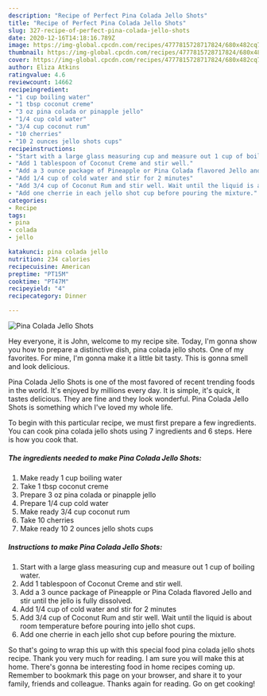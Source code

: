```yaml
---
description: "Recipe of Perfect Pina Colada Jello Shots"
title: "Recipe of Perfect Pina Colada Jello Shots"
slug: 327-recipe-of-perfect-pina-colada-jello-shots
date: 2020-12-16T14:18:16.789Z
image: https://img-global.cpcdn.com/recipes/4777815728717824/680x482cq70/pina-colada-jello-shots-recipe-main-photo.jpg
thumbnail: https://img-global.cpcdn.com/recipes/4777815728717824/680x482cq70/pina-colada-jello-shots-recipe-main-photo.jpg
cover: https://img-global.cpcdn.com/recipes/4777815728717824/680x482cq70/pina-colada-jello-shots-recipe-main-photo.jpg
author: Eliza Atkins
ratingvalue: 4.6
reviewcount: 14662
recipeingredient:
- "1 cup boiling water"
- "1 tbsp coconut creme"
- "3 oz pina colada or pinapple jello"
- "1/4 cup cold water"
- "3/4 cup coconut rum"
- "10 cherries"
- "10 2 ounces jello shots cups"
recipeinstructions:
- "Start with a large glass measuring cup and measure out 1 cup of boiling water."
- "Add 1 tablespoon of Coconut Creme and stir well."
- "Add a 3 ounce package of Pineapple or Pina Colada flavored Jello and stir until the jello is fully dissolved."
- "Add 1/4 cup of cold water and stir for 2 minutes"
- "Add 3/4 cup of Coconut Rum and stir well. Wait until the liquid is about room temperature before pouring into jello shot cups."
- "Add one cherrie in each jello shot cup before pouring the mixture."
categories:
- Recipe
tags:
- pina
- colada
- jello

katakunci: pina colada jello 
nutrition: 234 calories
recipecuisine: American
preptime: "PT15M"
cooktime: "PT47M"
recipeyield: "4"
recipecategory: Dinner

---
```



![Pina Colada Jello Shots](https://img-global.cpcdn.com/recipes/4777815728717824/680x482cq70/pina-colada-jello-shots-recipe-main-photo.jpg)

Hey everyone, it is John, welcome to my recipe site. Today, I'm gonna show you how to prepare a distinctive dish, pina colada jello shots. One of my favorites. For mine, I'm gonna make it a little bit tasty. This is gonna smell and look delicious.



Pina Colada Jello Shots is one of the most favored of recent trending foods in the world. It's enjoyed by millions every day. It is simple, it's quick, it tastes delicious. They are fine and they look wonderful. Pina Colada Jello Shots is something which I've loved my whole life.


To begin with this particular recipe, we must first prepare a few ingredients. You can cook pina colada jello shots using 7 ingredients and 6 steps. Here is how you cook that.

<!--inarticleads1-->

##### The ingredients needed to make Pina Colada Jello Shots:

1. Make ready 1 cup boiling water
1. Take 1 tbsp coconut creme
1. Prepare 3 oz pina colada or pinapple jello
1. Prepare 1/4 cup cold water
1. Make ready 3/4 cup coconut rum
1. Take 10 cherries
1. Make ready 10 2 ounces jello shots cups




<!--inarticleads2-->

##### Instructions to make Pina Colada Jello Shots:

1. Start with a large glass measuring cup and measure out 1 cup of boiling water.
1. Add 1 tablespoon of Coconut Creme and stir well.
1. Add a 3 ounce package of Pineapple or Pina Colada flavored Jello and stir until the jello is fully dissolved.
1. Add 1/4 cup of cold water and stir for 2 minutes
1. Add 3/4 cup of Coconut Rum and stir well. Wait until the liquid is about room temperature before pouring into jello shot cups.
1. Add one cherrie in each jello shot cup before pouring the mixture.




So that's going to wrap this up with this special food pina colada jello shots recipe. Thank you very much for reading. I am sure you will make this at home. There's gonna be interesting food in home recipes coming up. Remember to bookmark this page on your browser, and share it to your family, friends and colleague. Thanks again for reading. Go on get cooking!
